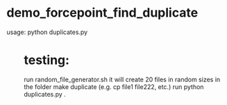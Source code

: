 # demo_forcepoint_find_duplicate

usage: python duplicates.py <dir>

# testing:
run random_file_generator.sh it will create 20 files in random sizes in the folder
make duplicate (e.g. cp file1 file222, etc.)
run python duplicates.py .
